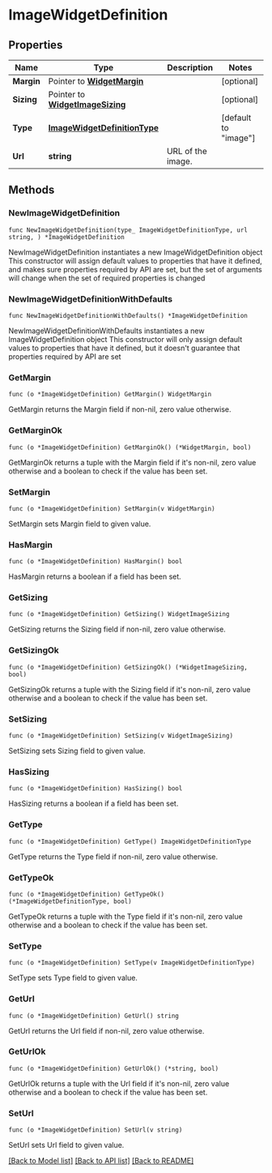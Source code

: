 # ImageWidgetDefinition

## Properties

Name | Type | Description | Notes
------------ | ------------- | ------------- | -------------
**Margin** | Pointer to [**WidgetMargin**](WidgetMargin.md) |  | [optional] 
**Sizing** | Pointer to [**WidgetImageSizing**](WidgetImageSizing.md) |  | [optional] 
**Type** | [**ImageWidgetDefinitionType**](ImageWidgetDefinitionType.md) |  | [default to "image"]
**Url** | **string** | URL of the image. | 

## Methods

### NewImageWidgetDefinition

`func NewImageWidgetDefinition(type_ ImageWidgetDefinitionType, url string, ) *ImageWidgetDefinition`

NewImageWidgetDefinition instantiates a new ImageWidgetDefinition object
This constructor will assign default values to properties that have it defined,
and makes sure properties required by API are set, but the set of arguments
will change when the set of required properties is changed

### NewImageWidgetDefinitionWithDefaults

`func NewImageWidgetDefinitionWithDefaults() *ImageWidgetDefinition`

NewImageWidgetDefinitionWithDefaults instantiates a new ImageWidgetDefinition object
This constructor will only assign default values to properties that have it defined,
but it doesn't guarantee that properties required by API are set

### GetMargin

`func (o *ImageWidgetDefinition) GetMargin() WidgetMargin`

GetMargin returns the Margin field if non-nil, zero value otherwise.

### GetMarginOk

`func (o *ImageWidgetDefinition) GetMarginOk() (*WidgetMargin, bool)`

GetMarginOk returns a tuple with the Margin field if it's non-nil, zero value otherwise
and a boolean to check if the value has been set.

### SetMargin

`func (o *ImageWidgetDefinition) SetMargin(v WidgetMargin)`

SetMargin sets Margin field to given value.

### HasMargin

`func (o *ImageWidgetDefinition) HasMargin() bool`

HasMargin returns a boolean if a field has been set.

### GetSizing

`func (o *ImageWidgetDefinition) GetSizing() WidgetImageSizing`

GetSizing returns the Sizing field if non-nil, zero value otherwise.

### GetSizingOk

`func (o *ImageWidgetDefinition) GetSizingOk() (*WidgetImageSizing, bool)`

GetSizingOk returns a tuple with the Sizing field if it's non-nil, zero value otherwise
and a boolean to check if the value has been set.

### SetSizing

`func (o *ImageWidgetDefinition) SetSizing(v WidgetImageSizing)`

SetSizing sets Sizing field to given value.

### HasSizing

`func (o *ImageWidgetDefinition) HasSizing() bool`

HasSizing returns a boolean if a field has been set.

### GetType

`func (o *ImageWidgetDefinition) GetType() ImageWidgetDefinitionType`

GetType returns the Type field if non-nil, zero value otherwise.

### GetTypeOk

`func (o *ImageWidgetDefinition) GetTypeOk() (*ImageWidgetDefinitionType, bool)`

GetTypeOk returns a tuple with the Type field if it's non-nil, zero value otherwise
and a boolean to check if the value has been set.

### SetType

`func (o *ImageWidgetDefinition) SetType(v ImageWidgetDefinitionType)`

SetType sets Type field to given value.


### GetUrl

`func (o *ImageWidgetDefinition) GetUrl() string`

GetUrl returns the Url field if non-nil, zero value otherwise.

### GetUrlOk

`func (o *ImageWidgetDefinition) GetUrlOk() (*string, bool)`

GetUrlOk returns a tuple with the Url field if it's non-nil, zero value otherwise
and a boolean to check if the value has been set.

### SetUrl

`func (o *ImageWidgetDefinition) SetUrl(v string)`

SetUrl sets Url field to given value.



[[Back to Model list]](../README.md#documentation-for-models) [[Back to API list]](../README.md#documentation-for-api-endpoints) [[Back to README]](../README.md)


